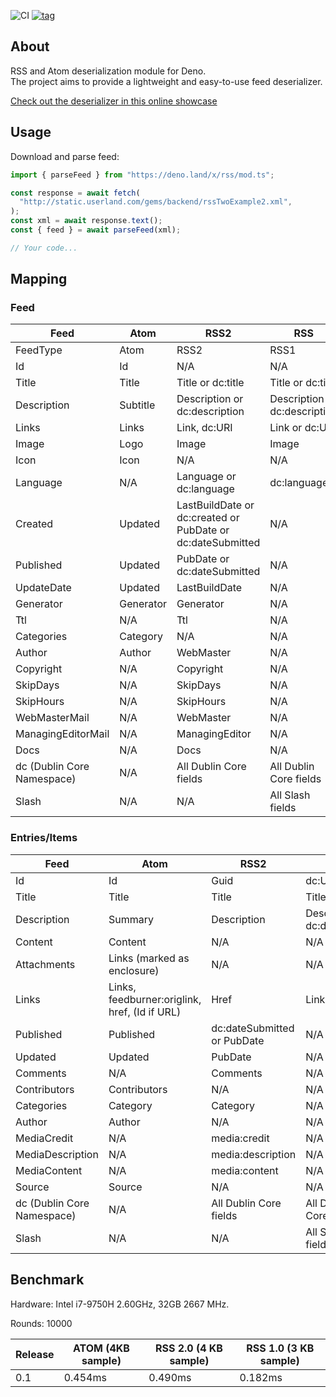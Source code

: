 ![CI](https://github.com/MikaelPorttila/rss/workflows/CI/badge.svg?branch=master)
[![tag](https://img.shields.io/github/tag/MikaelPorttila/rss.svg)](https://github.com/MikaelPorttila/rss/releases)

## About

RSS and Atom deserialization module for Deno.<br/>The project aims to provide a
lightweight and easy-to-use feed deserializer.

[Check out the deserializer in this online
showcase](https://repl.it/@MikaelPorttila/Deno-RSS-Module)

## Usage

Download and parse feed:

```typescript
import { parseFeed } from "https://deno.land/x/rss/mod.ts";

const response = await fetch(
  "http://static.userland.com/gems/backend/rssTwoExample2.xml",
);
const xml = await response.text();
const { feed } = await parseFeed(xml);

// Your code...
```

## Mapping

### Feed

| Feed | Atom | RSS2 | RSS |
|------|------|------|-----|
| FeedType | Atom | RSS2 | RSS1 |
| Id | Id | N/A | N/A |
| Title | Title | Title or dc:title | Title or dc:title |
| Description | Subtitle | Description or dc:description | Description or dc:description |
| Links | Links | Link, dc:URI | Link or dc:URI |
| Image | Logo | Image | Image |
| Icon | Icon | N/A | N/A |
| Language | N/A | Language or dc:language | dc:language |
| Created | Updated |  LastBuildDate or dc:created or PubDate or dc:dateSubmitted | N/A |
| Published | Updated | PubDate or dc:dateSubmitted | N/A |
| UpdateDate | Updated | LastBuildDate | N/A |
| Generator | Generator | Generator | N/A |
| Ttl | N/A | Ttl | N/A |
| Categories | Category | N/A | N/A |
| Author | Author | WebMaster | N/A |
| Copyright | N/A | Copyright | N/A |
| SkipDays | N/A | SkipDays | N/A |
| SkipHours | N/A |SkipHours | N/A |
| WebMasterMail | N/A | WebMaster | N/A |
| ManagingEditorMail | N/A | ManagingEditor | N/A |
| Docs | N/A | Docs | N/A |
| dc (Dublin Core Namespace) | N/A | All Dublin Core fields | All Dublin Core fields  |
| Slash | N/A | N/A | All Slash fields |

### Entries/Items

| Feed | Atom | RSS2 | RSS |
|------|------|------|-----|
| Id | Id | Guid | dc:URI or Link |
| Title | Title | Title | Title or dc:title |
| Description | Summary | Description | Description or dc:description |
| Content | Content | N/A | N/A |
| Attachments | Links (marked as enclosure) | N/A | N/A |
| Links | Links, feedburner:origlink, href,  (Id if URL) | Href | Link, dc:URI |
| Published | Published | dc:dateSubmitted or PubDate | N/A |
| Updated | Updated | PubDate | N/A |
| Comments | N/A | Comments | N/A |
| Contributors | Contributors | N/A | N/A |
| Categories | Category | Category | N/A |
| Author | Author | N/A | N/A |
| MediaCredit | N/A | media:credit | N/A |
| MediaDescription | N/A | media:description | N/A |
| MediaContent | N/A | media:content | N/A |
| Source | Source | N/A | N/A |
| dc (Dublin Core Namespace) | N/A | All Dublin Core fields | All Dublin Core fields |
| Slash | N/A | N/A | All Slash fields |


## Benchmark

Hardware: Intel i7-9750H 2.60GHz, 32GB 2667 MHz.

Rounds: 10000

| Release | ATOM (4KB sample) | RSS 2.0 (4 KB sample) | RSS 1.0 (3 KB sample) |
| ------- | ----------------- | --------------------- | --------------------- |
| 0.1     | 0.454ms           | 0.490ms               | 0.182ms               |
